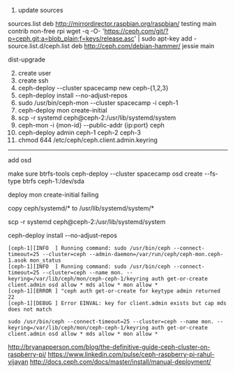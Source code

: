 1. update sources

sources.list
deb http://mirrordirector.raspbian.org/raspbian/ testing main contrib non-free rpi
wget -q -O- 'https://ceph.com/git/?p=ceph.git;a=blob_plain;f=keys/release.asc' | sudo apt-key add -
source.list.d/ceph.list
deb http://ceph.com/debian-hammer/ jessie main

dist-upgrade


2. create user
3. create ssh 
4. ceph-deploy --cluster spacecamp new ceph-{1,2,3}
4. ceph-deploy install --no-adjust-repos
5. sudo /usr/bin/ceph-mon --cluster spacecamp -i ceph-1 
5. ceph-deploy mon create-initial
5. scp -r systemd ceph@ceph-2:/usr/lib/systemd/system
6. ceph-mon -i {mon-id} --public-addr {ip:port}
ceph
7. ceph-deploy admin ceph-1 ceph-2 ceph-3
8. chmod 644 /etc/ceph/ceph.client.admin.keyring

------

add osd

make sure btrfs-tools
ceph-deploy --cluster spacecamp osd create --fs-type btrfs ceph-1:/dev/sda


deploy mon create-initial failing

copy ceph/systemd/* to /usr/lib/systemd/system/*

scp -r systemd ceph@ceph-2:/usr/lib/systemd/system


ceph-deploy install --no-adjust-repos 
```
[ceph-1][INFO  ] Running command: sudo /usr/bin/ceph --connect-timeout=25 --cluster=ceph --admin-daemon=/var/run/ceph/ceph-mon.ceph-1.asok mon_status
[ceph-1][INFO  ] Running command: sudo /usr/bin/ceph --connect-timeout=25 --cluster=ceph --name mon. --keyring=/var/lib/ceph/mon/ceph-ceph-1/keyring auth get-or-create client.admin osd allow * mds allow * mon allow *
[ceph-1][ERROR ] "ceph auth get-or-create for keytype admin returned 22
[ceph-1][DEBUG ] Error EINVAL: key for client.admin exists but cap mds does not match
```

```
sudo /usr/bin/ceph --connect-timeout=25 --cluster=ceph --name mon. --keyring=/var/lib/ceph/mon/ceph-ceph-1/keyring auth get-or-create client.admin osd allow * mds allow * mon allow *
```



http://bryanapperson.com/blog/the-definitive-guide-ceph-cluster-on-raspberry-pi/
https://www.linkedin.com/pulse/ceph-raspberry-pi-rahul-vijayan
http://docs.ceph.com/docs/master/install/manual-deployment/